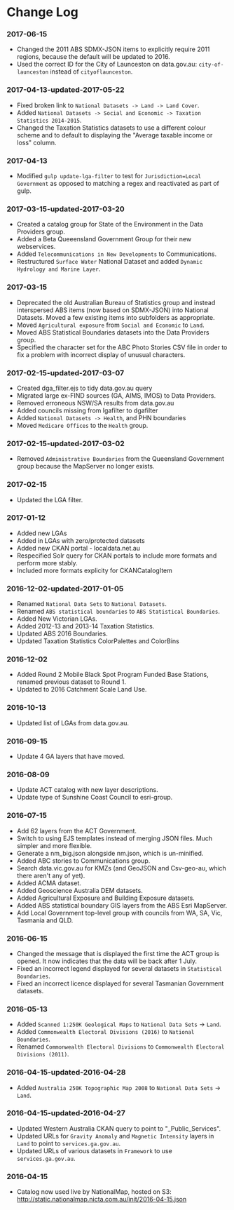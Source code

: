 
Change Log
==========

### 2017-06-15

* Changed the 2011 ABS SDMX-JSON items to explicitly require 2011 regions, because the default will be updated to 2016.
* Used the correct ID for the City of Launceston on data.gov.au: `city-of-launceston` instead of `cityoflaunceston`.

### 2017-04-13-updated-2017-05-22

* Fixed broken link to `National Datasets -> Land -> Land Cover`.
* Added `National Datasets -> Social and Economic -> Taxation Statistics 2014-2015`.
* Changed the Taxation Statistics datasets to use a different colour scheme and to default to displaying the "Average taxable income or loss" column.

### 2017-04-13

* Modified `gulp update-lga-filter` to test for `Jurisdiction=Local Government` as opposed to matching a regex and reactivated as part of gulp.

### 2017-03-15-updated-2017-03-20

* Created a catalog group for State of the Environment in the Data Providers group.
* Added a Beta Queeensland Government Group for their new webservices.
* Added `Telecommunications in New Developments` to Communications.
* Restructured `Surface Water` National Dataset and added `Dynamic Hydrology and Marine Layer`. 

### 2017-03-15

* Deprecated the old Australian Bureau of Statistics group and instead interspersed ABS items (now based on SDMX-JSON) into National Datasets.  Moved a few existing items into subfolders as appropriate.
* Moved `Agricultural exposure` from `Social and Economic` to `Land`.
* Moved ABS Statistical Boundaries datasets into the Data Providers group.
* Specified the character set for the ABC Photo Stories CSV file in order to fix a problem with incorrect display of unusual characters.

### 2017-02-15-updated-2017-03-07

* Created dga_filter.ejs to tidy data.gov.au query
* Migrated large ex-FIND sources (GA, AIMS, IMOS) to Data Providers.
* Removed erroneous NSW/SA results from data.gov.au
* Added councils missing from lgafilter to dgafilter
* Added `National Datasets -> Health`, and PHN boundaries
* Moved `Medicare Offices` to the `Health` group.

### 2017-02-15-updated-2017-03-02

* Removed `Administrative Boundaries` from the Queensland Government group because the MapServer no longer exists.

### 2017-02-15

* Updated the LGA filter.

### 2017-01-12

* Added new LGAs
* Added in LGAs with zero/protected datasets
* Added new CKAN portal - localdata.net.au
* Respecified Solr query for CKAN portals to include more formats and perform more stably.
* Included more formats explicity for CKANCatalogItem

### 2016-12-02-updated-2017-01-05

* Renamed `National Data Sets` to `National Datasets`.
* Renamed `ABS statistical boundaries` to `ABS Statistical Boundaries`.
* Added New Victorian LGAs.
* Added 2012-13 and 2013-14 Taxation Statistics.
* Updated ABS 2016 Boundaries.
* Updated Taxation Statistics ColorPalettes and ColorBins

### 2016-12-02

* Added Round 2 Mobile Black Spot Program Funded Base Stations, renamed previous dataset to Round 1.
* Updated to 2016 Catchment Scale Land Use.

### 2016-10-13

* Updated list of LGAs from data.gov.au.

### 2016-09-15

* Update 4 GA layers that have moved.

### 2016-08-09

* Update ACT catalog with new layer descriptions.
* Update type of Sunshine Coast Council to esri-group.

### 2016-07-15

* Add 62 layers from the ACT Government.
* Switch to using EJS templates instead of merging JSON files. Much simpler and more flexible.
* Generate a nm_big.json alongside nm.json, which is un-minified.
* Added ABC stories to Communications group.
* Search data.vic.gov.au for KMZs (and GeoJSON and Csv-geo-au, which there aren't any of yet).
* Added ACMA dataset.
* Added Geoscience Australia DEM datasets.
* Added Agricultural Exposure and Building Exposure datasets.
* Added ABS statistical boundary GIS layers from the ABS Esri MapServer.
* Add Local Government top-level group with councils from WA, SA, Vic, Tasmania and QLD.

### 2016-06-15

* Changed the message that is displayed the first time the ACT group is opened.  It now indicates that the data will be back after 1 July.
* Fixed an incorrect legend displayed for several datasets in `Statistical Boundaries`.
* Fixed an incorrect licence displayed for several Tasmanian Government datasets.

### 2016-05-13

* Added `Scanned 1:250K Geological Maps` to `National Data Sets` -> `Land`.
* Added `Commonwealth Electoral Divisions (2016)` to `National Boundaries`.
* Renamed `Commonwealth Electoral Divisions` to `Commonwealth Electoral Divisions (2011)`.

### 2016-04-15-updated-2016-04-28

* Added `Australia 250K Topographic Map 2008` to `National Data Sets` -> `Land`.

### 2016-04-15-updated-2016-04-27

* Updated Western Australia CKAN query to point to "_Public_Services".
* Updated URLs for `Gravity Anomaly` and `Magnetic Intensity` layers in `Land` to point to `services.ga.gov.au`.
* Updated URLs of various datasets in `Framework` to use `services.ga.gov.au`.

### 2016-04-15

* Catalog now used live by NationalMap, hosted on S3: http://static.nationalmap.nicta.com.au/init/2016-04-15.json

